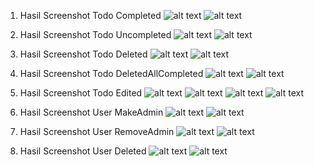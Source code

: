 1. Hasil Screenshot Todo Completed
![alt text](<Tangkapan Layar 2025-05-01 pukul 21.29.08.png>)
![alt text](<Tangkapan Layar 2025-05-01 pukul 21.29.18.png>)


2. Hasil Screenshot Todo Uncompleted
![alt text](<Tangkapan Layar 2025-05-01 pukul 21.29.52.png>)
![alt text](<Tangkapan Layar 2025-05-01 pukul 21.30.06.png>)


3. Hasil Screenshot Todo Deleted
![alt text](<Tangkapan Layar 2025-05-01 pukul 21.32.13.png>)
![alt text](<Tangkapan Layar 2025-05-01 pukul 21.33.42.png>)


4. Hasil Screenshot Todo DeletedAllCompleted
![alt text](<Tangkapan Layar 2025-05-01 pukul 21.36.49.png>)
![alt text](<Tangkapan Layar 2025-05-01 pukul 21.36.54.png>)


5. Hasil Screenshot Todo Edited
![alt text](<Tangkapan Layar 2025-05-01 pukul 21.39.03.png>)
![alt text](<Tangkapan Layar 2025-05-01 pukul 21.39.11.png>)
![alt text](<Tangkapan Layar 2025-05-01 pukul 21.39.35.png>)
![alt text](<Tangkapan Layar 2025-05-01 pukul 21.39.44.png>)


6. Hasil Screenshot User MakeAdmin
![alt text](<Tangkapan Layar 2025-05-01 pukul 21.52.57.png>)
![alt text](<Tangkapan Layar 2025-05-01 pukul 21.53.07.png>)


7. Hasil Screenshot User RemoveAdmin
![alt text](<Tangkapan Layar 2025-05-01 pukul 21.53.23.png>)
![alt text](<Tangkapan Layar 2025-05-01 pukul 21.53.34.png>)


8. Hasil Screenshot User Deleted
![alt text](<Tangkapan Layar 2025-05-01 pukul 21.55.33.png>)
![alt text](<Tangkapan Layar 2025-05-01 pukul 21.55.42.png>)